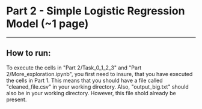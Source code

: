# Part 2 - Simple Logistic Regression Model (~1 page)
--- 

## How to run:

To execute the cells in "Part 2/Task_0_1_2_3" and "Part 2/More_exploration.ipynb", you first need to insure, that you have executed the cells in Part 1. This means that you should have a file called "cleaned_file.csv" in your working directory. Also, "output_big.txt" should also be in your working directory. However, this file shold already be present. 
